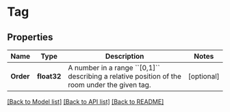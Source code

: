 # Tag

## Properties

Name | Type | Description | Notes
------------ | ------------- | ------------- | -------------
**Order** | **float32** | A number in a range &#x60;&#x60;[0,1]&#x60;&#x60; describing a relative position of the room under the given tag. | [optional] 

[[Back to Model list]](../README.md#documentation-for-models) [[Back to API list]](../README.md#documentation-for-api-endpoints) [[Back to README]](../README.md)


